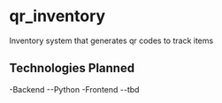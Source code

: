 # qr_inventory
Inventory system that generates qr codes to track items

## Technologies Planned
-Backend
--Python
-Frontend
--tbd